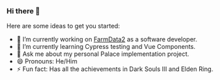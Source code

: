 ### Hi there 👋

<!-- **FutzMonitor/FutzMonitor** is a ✨ _special_ ✨ repository because its `README.md` (this file) appears on your GitHub profile. -->

Here are some ideas to get you started:

- 🔭 I’m currently working on [FarmData2](https://github.com/FarmData-2-Dev-Team-2022/FarmData2) as a software developer.
- 🌱 I’m currently learning Cypress testing and Vue Components.
- 💬 Ask me about my personal Palace implementation project.
- 😄 Pronouns: He/Him
- ⚡ Fun fact: Has all the achievements in Dark Souls III and Elden Ring.

<!-- - 🤔 I’m looking for help with ... -->
<!-- - 👯 I’m looking to collaborate on ... -->
<!-- - 📫 How to reach me: -->

